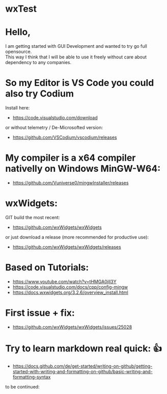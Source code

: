 # wxTest

# Hello,
I am getting started with GUI Development and wanted to try go full opensource.  
This way I think that I will be able to use it freely without care about dependency to any companies.  



# So my Editor is VS Code you could also try Codium  

Install here: 

  * https://code.visualstudio.com/download

or without telemetry / De-Microsofted version:  

  * https://github.com/VSCodium/vscodium/releases  


# My compiler is a x64 compiler nativelly on Windows MinGW-W64:  
  * https://github.com/Vuniverse0/mingwInstaller/releases  



# wxWidgets:  

 GIT build the most recent:  
  * https://github.com/wxWidgets/wxWidgets

 or just download a release (more recommended for productive use):  
 
  * https://github.com/wxWidgets/wxWidgets/releases  



# Based on Tutorials:  

  * https://www.youtube.com/watch?v=tHMGA0jIl3Y    
  * https://code.visualstudio.com/docs/cpp/config-mingw    
  * https://docs.wxwidgets.org/3.2.6/overview_install.html    



# First issue + fix:  
  * https://github.com/wxWidgets/wxWidgets/issues/25028     



# Try to learn markdown real quick: :+1:
 * https://docs.github.com/de/get-started/writing-on-github/getting-started-with-writing-and-formatting-on-github/basic-writing-and-formatting-syntax

to be continued:
 
